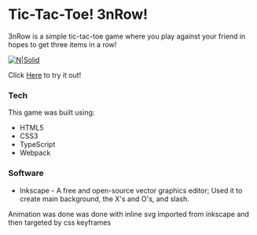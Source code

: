 # Tic-Tac-Toe! 3nRow!

3nRow is a simple tic-tac-toe game where you play against your friend in hopes to get three items in a row!

[![N|Solid](https://i.imgur.com/s2ZdgXF.gif)](https://aquaductape.github.io/3nRow/)

Click [Here](https://aquaductape.github.io/3nRow/) to try it out!

### Tech

This game was built using:

- HTML5
- CSS3
- TypeScript
- Webpack

### Software

- Inkscape - A free and open-source vector graphics editor; Used it to create main background, the X's and O's, and slash.

Animation was done was done with inline svg imported from inkscape and then targeted by css keyframes
